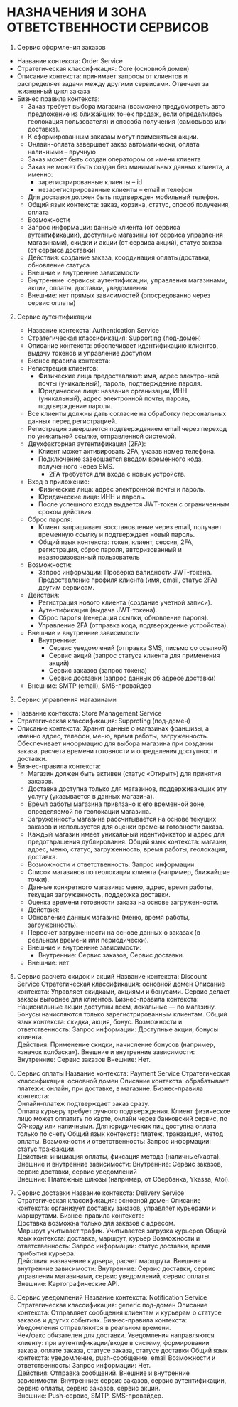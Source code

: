 # НАЗНАЧЕНИЯ И ЗОНА ОТВЕТСТВЕННОСТИ СЕРВИСОВ

1. Сервис оформления заказов
  - Название контекста: Order Service
  - Стратегическая классификация: Core (основной домен)
  - Описание контекста: принимает запросы от клиентов и распределяет задачи между другими сервисами. Отвечает за жизненный цикл заказа
  - Бизнес правила контекста: 
      - Заказ требует выбора магазина (возможно предусмотреть авто предложение из ближайших точек продаж, если определилась геолокация пользователя) и способа получения (самовывоз или доставка).
      - К сформированным заказам могут применяться акции.
      - Онлайн-оплата завершает заказ автоматически, оплата наличными – вручную
      - Заказ может быть создан оператором от имени клиента
      - Заказ не может быть создан без минимальных данных клиента, а именно:
        - зарегистрированные клиенты – id
        - незарегистрированные клиенты – email и телефон
      - Для доставки должен быть подтвержден мобильный телефон.
    - Общий язык контекста: заказ, корзина, статус, способ получения, оплата
    - Возможности
    - Запрос информации: данные клиента (от сервиса аутентификации), доступные магазины (от сервиса управления магазинами), скидки и акции (от сервиса акций), статус заказа (от сервиса доставки)
    - Действия: создание заказа, координация оплаты/доставки, обновление статуса
    - Внешние и внутренние зависимости
    - Внутренние: сервисы: аутентификации,  управления магазинами, акции, оплаты,  доставки, уведомления
    - Внешние: нет прямых зависимостей (опосредованно через сервис оплаты)

2. Сервис аутентификации
   - Название контекста: Authentication Service
   - Стратегическая классификация: Supporting (под-домен)
   - Описание контекста: обеспечивает идентификацию клиентов, выдачу токенов и управление доступом
   - Бизнес правила контекста:
   	- Регистрация клиентов:
   		- Физические лица предоставляют: имя, адрес электронной почты (уникальный), пароль, подтверждение пароля.
  		- Юридические лица: название организации, ИНН (уникальный), адрес электронной почты, пароль, подтверждение пароля.  
	- Все клиенты должны дать согласие на обработку персональных данных перед регистрацией.  
	- Регистрация завершается подтверждением email через переход по уникальной ссылке, отправленной системой.
	- Двухфакторная аутентификация (2FA):
 		- Клиент может активировать 2FA, указав номер телефона.
   		- Подключение завершается вводом временного кода, полученного через SMS.
     		- 2FA требуется для входа с новых устройств.
	- Вход в приложение:  
		- Физические лица: адрес электронной почты и пароль.  
		- Юридические лица: ИНН и пароль.  
		- После успешного входа выдается JWT-токен с ограниченным сроком действия.
	- Сброс пароля: 
		- Клиент запрашивает восстановление через email, получает временную ссылку и подтверждает новый пароль.
		- Общий язык контекста: токен, клиент, сессия, 2FA, регистрация,  сброс пароля, авторизованный и неавторизованный пользователь
	- Возможности:
		- Запрос информации: Проверка валидности JWT-токена. Предоставление профиля клиента (имя, email, статус 2FA) другим сервисам.
	- Действия:  
		- Регистрация нового клиента (создание учетной записи).  
		- Аутентификация (выдача JWT-токена).
		- Сброс пароля (генерация ссылки, обновление пароля).  
		- Управление 2FA (отправка кода, подтверждение устройства).
	- Внешние и внутренние зависимости
		- Внутренние: 
			- Сервис уведомлений (отправка SMS, письмо со ссылкой)
			- Сервис акций (запрос статуса клиента для применения акций)
			- Сервис заказов (запрос токена)
			- Сервис доставки (запрос данных об адресе доставки)
	- Внешние: SMTP (email), SMS-провайдер

3. Сервис управления магазинами
 - Название контекста: Store Management Service
 - Стратегическая классификация: Supproting (под-домен)
 - Описание контекста: Хранит данные о магазинах франшизы, а именно адрес, телефон, меню, время работы, загруженность. Обеспечивает информацию для выбора магазина при создании заказа, расчета времени готовности и определения доступности доставки.
 - Бизнес-правила контекста:  
	- Магазин должен быть активен (статус «Открыт») для принятия заказов.  
	- Доставка доступна только для магазинов, поддерживающих эту услугу (указывается в данных магазина).  
	- Время работы магазина привязано к его временной зоне, определяемой по геолокации магазина.  
	- Загруженность магазина рассчитывается на основе текущих заказов и используется для оценки времени готовности заказа.  
	- Каждый магазин имеет уникальный идентификатор и адрес для предотвращения дублирования. Общий язык контекста: магазин, адрес, меню, статус, загруженность, время работы, геолокация, доставка.
   - Возможности и ответственность: Запрос информации: 
	- Список магазинов по геолокации клиента (например, ближайшие точки).  
	- Данные конкретного магазина: меню, адрес, время работы, текущая загруженность, поддержка доставки.
	- Оценка времени готовности заказа на основе загруженности.
   - Действия: 
	- Обновление данных магазина (меню, время работы, загруженность).
	- Пересчет загруженности на основе данных о заказах (в реальном времени или периодически).
   - Внешние и внутренние зависимости:
     	- Внутренние: Сервис заказов, Сервис доставки.  
	- Внешние: нет

5. Сервис расчета скидок и акций
Название контекста: Discount Service
Стратегическая классификация: основной домен
Описание контекста: Управляет скидками, акциями и бонусами. Сервис делает заказы выгоднее для клиентов.
Бизнес-правила контекста:  
Национальные акции доступны всем, локальные — по магазину.  
Бонусы начисляются только зарегистрированным клиентам.
Общий язык контекста: скидка, акция, бонус.
Возможности и ответственность:
Запрос информации: Доступные акции, бонусы клиента.  
Действия: Применение скидки, начисление бонусов (например, «значок колбаска»).
Внешние и внутренние зависимости:
Внутренние: Сервис заказов
Внешние: Нет.
 6. Сервис оплаты
Название контекста: Payment Service
Стратегическая классификация: основной домен
Описание контекста: обрабатывает платежи: онлайн, при доставке, в магазине. 
Бизнес-правила контекста:  
Онлайн-платеж подтверждает заказ сразу.  
Оплата курьеру требует ручного подтверждения.
Клиент физическое лицо может оплатить по карте, онлайн через банковский сервис, по QR-коду или наличными. Для юридических лиц доступна оплата только по счету
Общий язык контекста: платеж, транзакция, метод оплаты.
Возможности и ответственность: Запрос информации: статус транзакции.  
Действия: инициация оплаты, фиксация метода (наличные/карта).
Внешние и внутренние зависимости:
Внутренние: Сервис заказов, сервис доставки, сервис уведомлений  
Внешние: Платежные шлюзы (например, от Сбербанка, Ykassa, Atol).
 7. Сервис доставки
Название контекста: Delivery Service
Стратегическая классификация: основной домен
Описание контекста: организует доставку заказов, управляет курьерами и маршрутами. 
Бизнес-правила контекста:  
Доставка возможна только для заказов с адресом.  
Маршрут учитывает трафик.
Учитывается загрузка курьеров
Общий язык контекста: доставка, маршрут, курьер
Возможности и ответственность:
Запрос информации: статус доставки, время прибытия курьера.  
Действия: назначение курьера, расчет маршрута.
Внешние и внутренние зависимости:
Внутренние: Сервис доставки, сервис управления магазинами, сервис уведомлений, сервис оплаты.  
Внешние: Картографические API.

8. Сервис уведомлений
Название контекста: Notification Service
Стратегическая классификация: generic под-домен
Описание контекста: Отправляет сообщения клиентам и курьерам о статусе заказов и других событиях. 
Бизнес-правила контекста:  
Уведомления отправляются в реальном времени.  
Чек/факс обязателен для доставки.
Уведомления направляются клиенту: при аутентификации/входе в систему, формировании заказа, оплате заказа, статусе заказа, статусе доставки
Общий язык контекста: уведомление, push-сообщение, email
Возможности и ответственность: Запрос информации: Нет.  
Действия: Отправка сообщений.
Внешние и внутренние зависимости: Внутренние: сервис заказов, сервис аутентификации, сервис оплаты, сервис заказов, сервис акций.  
Внешние: Push-сервис, SMTP, SMS-провайдер.

